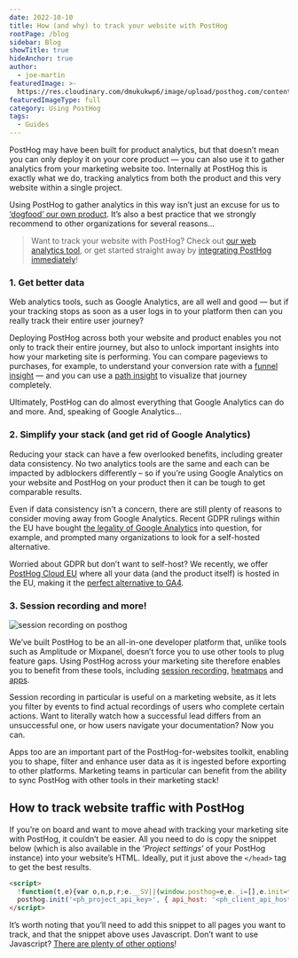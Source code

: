 ```yaml
---
date: 2022-10-10
title: How (and why) to track your website with PostHog
rootPage: /blog
sidebar: Blog
showTitle: true
hideAnchor: true
author:
  - joe-martin
featuredImage: >-
  https://res.cloudinary.com/dmukukwp6/image/upload/posthog.com/contents/images/blog/orange-blog-image.jpg
featuredImageType: full
category: Using PostHog
tags:
  - Guides
---
```


PostHog may have been built for product analytics, but that doesn’t mean you can only deploy it on your core product — you can also use it to gather analytics from your marketing website too. Internally at PostHog this is exactly what we do, tracking analytics from both the product and this very website within a single project. 

Using PostHog to gather analytics in this way isn’t just an excuse for us to [‘dogfood’ our own product](/product-engineers/dogfooding). It’s also a best practice that we strongly recommend to other organizations for several reasons...

> Want to track your website with PostHog? Check out [our web analytics tool](/web-analytics), or get started straight away by [integrating PostHog immediately](/docs/getting-started/install)!

### 1. Get better data

Web analytics tools, such as Google Analytics, are all well and good — but if your tracking stops as soon as a user logs in to your platform then can you really track their entire user journey? 

Deploying PostHog across both your website and product enables you not only to track their entire journey, but also to unlock important insights into how your marketing site is performing. You can compare pageviews to purchases, for example, to understand your conversion rate with a [funnel insight](/manual/funnels) — and you can use a [path insight](/manual/paths) to visualize that journey completely.

Ultimately, PostHog can do almost everything that Google Analytics can do and more. And, speaking of Google Analytics…

### 2. Simplify your stack (and get rid of Google Analytics)

Reducing your stack can have a few overlooked benefits, including greater data consistency. No two analytics tools are the same and each can be impacted by adblockers differently – so if you’re using Google Analytics on your website and PostHog on your product then it can be tough to get comparable results.

Even if data consistency isn’t a concern, there are still plenty of reasons to consider moving away from Google Analytics. Recent GDPR rulings within the EU have bought [the legality of Google Analytics](https://isgoogleanalyticsillegal.com/) into question, for example, and prompted many organizations to look for a self-hosted alternative. 

Worried about GDPR but don’t want to self-host? We recently, we offer [PostHog Cloud EU](https://posthog.com/eu) where all your data (and the product itself) is hosted in the EU, making it the [perfect alternative to GA4](/blog/ga4-alternatives).  

<GDPRForm />

### 3. Session recording and more!

![session recording on posthog](https://res.cloudinary.com/dmukukwp6/image/upload/v1710055416/posthog.com/contents/images/blog/activation-checklist-images/session-recording-posthog.png)

We’ve built PostHog to be an all-in-one developer platform that, unlike tools such as Amplitude or Mixpanel, doesn’t force you to use other tools to plug feature gaps. Using PostHog across your marketing site therefore enables you to benefit from these tools, including [session recording](/manual/recordings), [heatmaps](/manual/toolbar) and [apps](/apps).

Session recording in particular is useful on a marketing website, as it lets you filter by events to find actual recordings of users who complete certain actions. Want to literally watch how a successful lead differs from an unsuccessful one, or how users navigate your documentation? Now you can. 

Apps too are an important part of the PostHog-for-websites toolkit, enabling you to shape, filter and enhance user data as it is ingested before exporting to other platforms. Marketing teams in particular can benefit from the ability to sync PostHog with other tools in their marketing stack!

## How to track website traffic with PostHog

If you’re on board and want to move ahead with tracking your marketing site with PostHog, it couldn’t be easier. All you need to do is copy the snippet below (which is also available in the ‘_Project settings_’ of your PostHog instance) into your website’s HTML. Ideally, put it just above the `</head>` tag to get the best results. 

```html
<script>
  !function(t,e){var o,n,p,r;e.__SV||(window.posthog=e,e._i=[],e.init=function(i,s,a){function g(t,e){var o=e.split(".");2==o.length&&(t=t[o[0]],e=o[1]),t[e]=function(){t.push([e].concat(Array.prototype.slice.call(arguments,0)))}}(p=t.createElement("script")).type="text/javascript",p.crossOrigin="anonymous",p.async=!0,p.src=s.api_host+"/static/array.js",(r=t.getElementsByTagName("script")[0]).parentNode.insertBefore(p,r);var u=e;for(void 0!==a?u=e[a]=[]:a="posthog",u.people=u.people||[],u.toString=function(t){var e="posthog";return"posthog"!==a&&(e+="."+a),t||(e+=" (stub)"),e},u.people.toString=function(){return u.toString(1)+".people (stub)"},o="capture identify alias people.set people.set_once set_config register register_once unregister opt_out_capturing has_opted_out_capturing opt_in_capturing reset isFeatureEnabled onFeatureFlags getFeatureFlag getFeatureFlagPayload reloadFeatureFlags group updateEarlyAccessFeatureEnrollment getEarlyAccessFeatures getActiveMatchingSurveys getSurveys getNextSurveyStep".split(" "),n=0;n<o.length;n++)g(u,o[n]);e._i.push([i,s,a])},e.__SV=1)}(document,window.posthog||[]);
  posthog.init('<ph_project_api_key>', { api_host: '<ph_client_api_host>', defaults: '<ph_posthog_js_defaults>' })
</script>
```

It’s worth noting that you’ll need to add this snippet to all pages you want to track, and that the snippet above uses Javascript. Don’t want to use Javascript? [There are plenty of other options](/docs/integrate)!

<NewsletterForm />
